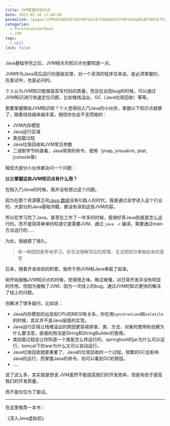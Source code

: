 ```yaml
---
title: JVM掌握的知识点
date: 2022-05-26 17:04:00
permalink: /pages/JVM%E6%8E%8C%E6%8F%A1%E7%9A%84%E7%9F%A5%E8%AF%86%E7%82%B9
categories: 
  - PureJavaCoderRoad
  - JVM
tags: 
  - null
lock: false
---
```

Java基础学完之后，JVM相关的知识点也要知道一点。

JVM作为Java背后运行的基础支撑，对一个资深的程序员来说，是必须掌握的，在面试中，也是必问的。

个人认为JVM知识能够提高写代码的质量，而且在出现bug的时候，可以通过JVM知识进行快速定位问题，比如堆栈溢出、GC（Java垃圾回收）等等。

那要掌握哪些JVM知识呢？个人觉得初入门Java的小伙伴，掌握以下知识点就够了，随着经验越来越丰富，相信你也会不言而喻的：

- JVM内存模型
- Java运行区域
- 类加载过程
- Java垃圾回收和JVM常见参数
- 二进制字节码查看，Java常用的命令、使用（jmap, jvisualvm, jstat, jconsole等）

相信大部分小伙伴都会问一个问题：

就是**掌握这些JVM知识点有什么用？** 



在刚入门Java的时候，我并没有想过这个问题。

因为在那个资源匮乏和[Java 数组](http://localhost:3000/#/articles\Java基础\Java基础\3、Java数组?id=java-数组)没有引路人的时代，我是通过自学进入这个行业的，大部分的Java基础书籍，都没有讲到这些JVM内容。



所以在学习完了Java，甚至在工作了一年多的时候，我很好奇Java到底是怎么运行的。而不是简简单单的知道它是需要JVM、通过 `java -c` 编译，需要通过main方法运行的.....

为此，我疑惑了很久。

> 有一种囫囵吞枣地学习，却无法理解背后的原理，无法把知识串联起来的感觉

后来，随着开发经验的积累，我终于把JVM和Java串联了起来。

刚开始接触JVM知识点的时候，觉得很乏味，晦涩难懂，对日常开发并没有明显的作用，但因为接触了JVM，因为一次线上的bug，通过JVM的知识更快的解决了线上的问题。

也解决了很多疑问，比如说：

- Java内存模型的出现和CPU的MESI有关系，你在用`synchronized`和`volatile`的时候，其实并不是Java层面的实现。
- Java运行区域让栈堆溢出的原因更容易排查，类、方法、对象的使用和创建为什么要注意，直接的用法是String和StringBuilder的使用。
- 类加载过程会让你知道一个类是怎么样运行的，springboot的jar为什么可以运行，tomcat下的war为什么又可以自动运行。
- Java垃圾回收就更重要了，Java的垃圾回收的一个过程，频繁的GC会影响Java的运行，而掌握Java的命令，则可以看到GC的原因。
- .....

说了这么多，其实就是想说 JVM虽然不能提高我们的开发效率，但是有助于提高我们的开发质量。

而不是仅仅为了面试。

---



在这里推荐一本书：

《深入Java虚拟机》